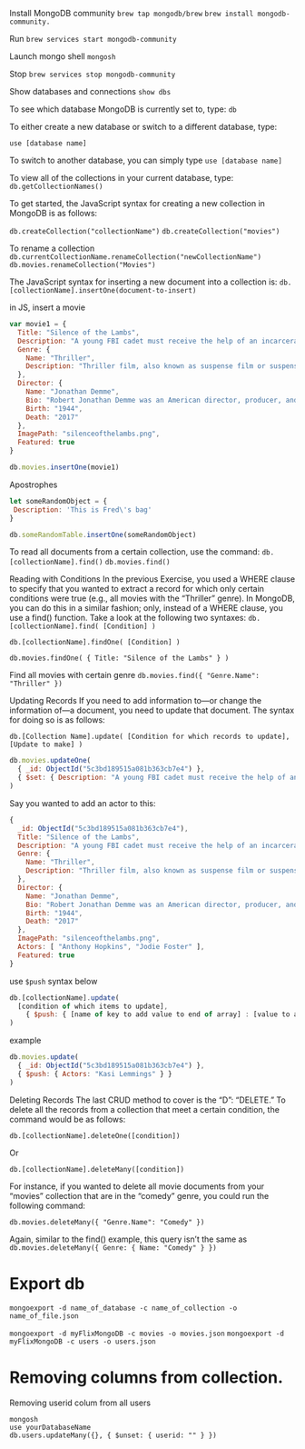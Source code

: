 
Install MongoDB community
`brew tap mongodb/brew`
`brew install mongodb-community.`

Run
`brew services start mongodb-community`

Launch mongo shell
`mongosh`

Stop
`brew services stop mongodb-community`

Show databases and connections
`show dbs`

To see which database MongoDB is currently set to, type:
`db`

To either create a new database or switch to a different database, type:

`use [database name]`

To switch to another database, you can simply type
`use [database name]`

To view all of the collections in your current database, type:
`db.getCollectionNames()`

To get started, the JavaScript syntax for creating a new collection in MongoDB is as follows:

`db.createCollection("collectionName")`
`db.createCollection("movies")`

To rename a collection
`db.currentCollectionName.renameCollection("newCollectionName")`
`db.movies.renameCollection("Movies")`

The JavaScript syntax for inserting a new document into a collection is:
`db.[collectionName].insertOne(document-to-insert)`

in JS, insert a movie
```js
var movie1 = {
  Title: "Silence of the Lambs",
  Description: "A young FBI cadet must receive the help of an incarcerated and manipulative cannibal killer to help catch another serial killer.",
  Genre: {
    Name: "Thriller",
    Description: "Thriller film, also known as suspense film or suspense thriller, is a broad film genre that involves excitement and suspense in the audience."
  },
  Director: {
    Name: "Jonathan Demme",
    Bio: "Robert Jonathan Demme was an American director, producer, and screenwriter.",
    Birth: "1944",
    Death: "2017"
  },
  ImagePath: "silenceofthelambs.png",
  Featured: true
}

db.movies.insertOne(movie1)
```

Apostrophes

```js
let someRandomObject = {
 Description: 'This is Fred\'s bag'
}

db.someRandomTable.insertOne(someRandomObject)
```

To read all documents from a certain collection, use the command:
`db.[collectionName].find()`
`db.movies.find()`

Reading with Conditions
In the previous Exercise, you used a WHERE clause to specify that you wanted to extract a record for which only certain conditions were true (e.g., all movies with the “Thriller” genre). In MongoDB, you can do this in a similar fashion; only, instead of a WHERE clause, you use a find() function. Take a look at the following two syntaxes:
`db.[collectionName].find( [Condition] )`

`db.[collectionName].findOne( [Condition] )`

`db.movies.findOne( { Title: "Silence of the Lambs" } )`

Find all movies with certain genre
`db.movies.find({ "Genre.Name": "Thriller" })`


Updating Records
If you need to add information to—or change the information of—a document, you need to update that document. The syntax for doing so is as follows:

`db.[Collection Name].update( [Condition for which records to update], [Update to make] )`

```js
db.movies.updateOne(
  { _id: ObjectId("5c3bd189515a081b363cb7e4") },
  { $set: { Description: "A young FBI cadet must receive the help of an incarcerated and manipulative cannibal killer." } }
)
```

Say you wanted to add an actor to this:
```js
{
  _id: ObjectId("5c3bd189515a081b363cb7e4"),
  Title: "Silence of the Lambs",
  Description: "A young FBI cadet must receive the help of an incarcerated and manipulative cannibal killer to help catch another serial killer.",
  Genre: {
    Name: "Thriller",
    Description: "Thriller film, also known as suspense film or suspense thriller, is a broad film genre that involves excitement and suspense in the audience."
  },
  Director: {
    Name: "Jonathan Demme",
    Bio: "Robert Jonathan Demme was an American director, producer, and screenwriter.",
    Birth: "1944",
    Death: "2017"
  },
  ImagePath: "silenceofthelambs.png",
  Actors: [ "Anthony Hopkins", "Jodie Foster" ],
  Featured: true
}
```

use `$push`
syntax below
```js
db.[collectionName].update(
  [condition of which items to update],
    { $push: { [name of key to add value to end of array] : [value to add to end of array ] } }
)
```

example
```js
db.movies.update(
  { _id: ObjectId("5c3bd189515a081b363cb7e4") },
  { $push: { Actors: "Kasi Lemmings" } }
)
```

Deleting Records
The last CRUD method to cover is the “D”: “DELETE.” To delete all the records from a collection that meet a certain condition, the command would be as follows:

`db.[collectionName].deleteOne([condition])`

Or

`db.[collectionName].deleteMany([condition])`


For instance, if you wanted to delete all movie documents from your “movies” collection that are in the “comedy” genre, you could run the following command:

`db.movies.deleteMany({ "Genre.Name": "Comedy" })`

Again, similar to the find() example, this query isn’t the same as
`db.movies.deleteMany({ Genre: { Name: "Comedy" } })`

# Export db

`mongoexport -d name_of_database -c name_of_collection -o name_of_file.json`

`mongoexport -d myFlixMongoDB -c movies -o movies.json`
`mongoexport -d myFlixMongoDB -c users -o users.json`



<!-- -------------------------------------Maintenance------------- -->

# Removing columns from collection.
Removing userid colum from all users

```
mongosh
use yourDatabaseName
db.users.updateMany({}, { $unset: { userid: "" } })
```